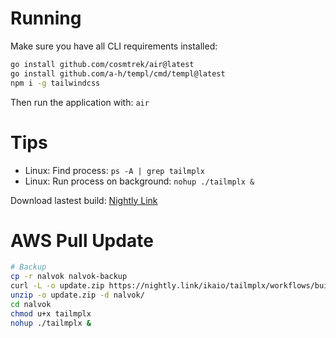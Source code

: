 
# Running
Make sure you have all CLI requirements installed:
```sh
go install github.com/cosmtrek/air@latest
go install github.com/a-h/templ/cmd/templ@latest
npm i -g tailwindcss
```
Then run the application with: `air`

# Tips
- Linux: Find process: `ps -A | grep tailmplx`
- Linux: Run process on background: `nohup ./tailmplx &`

Download lastest build: [Nightly Link](https://nightly.link/ikaio/tailmplx/workflows/build/main/release.zip)

# AWS Pull Update
```sh
# Backup
cp -r nalvok nalvok-backup
curl -L -o update.zip https://nightly.link/ikaio/tailmplx/workflows/build/main/release.zip
unzip -o update.zip -d nalvok/
cd nalvok
chmod u+x tailmplx
nohup ./tailmplx &
```